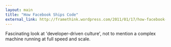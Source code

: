 ```yaml
---
layout: main
title: "How Facebook Ships Code"
external_link: http://framethink.wordpress.com/2011/01/17/how-facebook-ships-code/
---
```

Fascinating look at 'developer-driven culture', not to mention a complex
machine running at full speed and scale.

